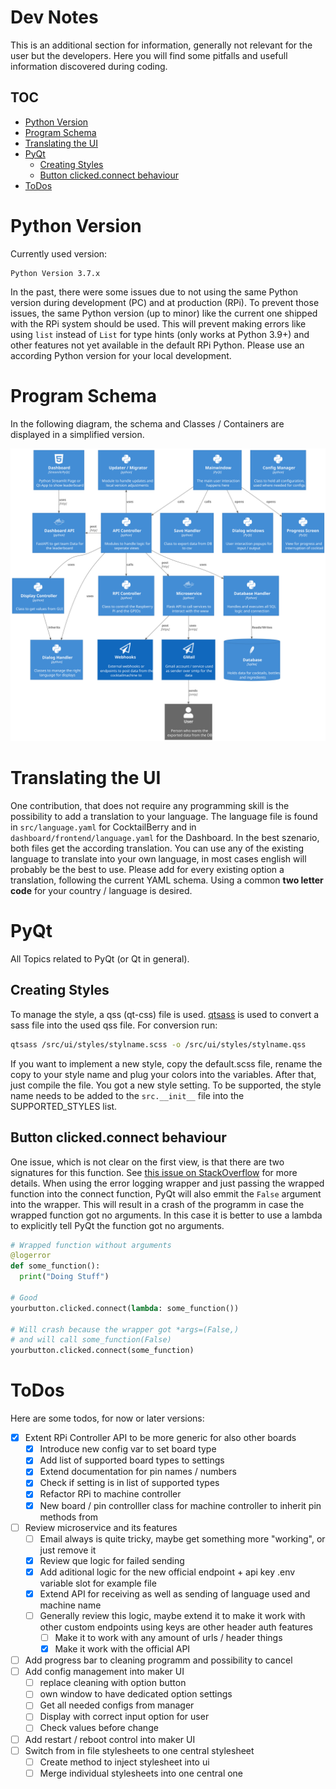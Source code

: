 # Dev Notes <!-- omit in toc -->

This is an additional section for information, generally not relevant for the user but the developers. Here you will find some pitfalls and usefull information discovered during coding.

## TOC  <!-- omit in toc -->

- [Python Version](#python-version)
- [Program Schema](#program-schema)
- [Translating the UI](#translating-the-ui)
- [PyQt](#pyqt)
  - [Creating Styles](#creating-styles)
  - [Button clicked.connect behaviour](#button-clickedconnect-behaviour)
- [ToDos](#todos)


# Python Version

Currently used version:

```
Python Version 3.7.x
```

In the past, there were some issues due to not using the same Python version during development (PC) and at production (RPi). To prevent those issues, the same Python version (up to minor) like the current one shipped with the RPi system should be used. This will prevent making errors like using `list` instead of `List` for type hints (only works at Python 3.9+) and other features not yet available in the default RPi Python. Please use an according Python version for your local development.

# Program Schema

In the following diagram, the schema and Classes / Containers are displayed in a simplified version.

![ProgramSchema](diagrams/out/ProgramSchema.svg)

# Translating the UI

One contribution, that does not require any programming skill is the possibility to add a translation to your language.
The language file is found in `src/language.yaml` for CocktailBerry and in `dashboard/frontend/language.yaml` for the Dashboard. In the best szenario, both files get the according translation. You can use any of the existing language to translate into your own language, in most cases english will probably be the best to use. Please add for every existing option a translation, following the current YAML schema. Using a common **two letter code** for your country / language is desired.

# PyQt

All Topics related to PyQt (or Qt in general).

## Creating Styles

To manage the style, a qss (qt-css) file is used. [qtsass](https://github.com/spyder-ide/qtsass) is used to convert a sass file into the used qss file. For conversion run:

```bash
qtsass /src/ui/styles/stylname.scss -o /src/ui/styles/stylname.qss   
```

If you want to implement a new style, copy the default.scss file, rename the copy to your style name and plug your colors into the variables. After that, just compile the file. You got a new style setting. To be supported, the style name needs to be added to the `src.__init__` file into the SUPPORTED_STYLES list.

## Button clicked.connect behaviour

One issue, which is not clear on the first view, is that there are two signatures for this function. See [this issue on StackOverflow](https://stackoverflow.com/questions/53110309/qpushbutton-clicked-fires-twice-when-autowired-using-ui-form/53110495#53110495) for more details. When using the error logging wrapper and just passing the wrapped function into the connect function, PyQt will also emmit the `False` argument into the wrapper. This will result in a crash of the programm in case the wrapped function got no arguments. In this case it is better to use a lambda to explicitly tell PyQt the function got no arguments.

```Python
# Wrapped function without arguments
@logerror
def some_function():
  print("Doing Stuff")

# Good
yourbutton.clicked.connect(lambda: some_function())

# Will crash because the wrapper got *args=(False,)
# and will call some_function(False)
yourbutton.clicked.connect(some_function)
```


# ToDos

Here are some todos, for now or later versions:

- [x] Extent RPi Controller API to be more generic for also other boards
  - [x] Introduce new config var to set board type
  - [x] Add list of supported board types to settings
  - [x] Extend documentation for pin names / numbers
  - [x] Check if setting is in list of supported types
  - [x] Refactor RPi to machine controller
  - [x] New board / pin controlller class for machine controller to inherit pin methods from
- [ ] Review microservice and its features
  - [ ] Email always is quite tricky, maybe get something more "working", or just remove it
  - [x] Review que logic for failed sending
  - [x] Add aditional logic for the new official endpoint + api key .env variable slot for example file
  - [x] Extend API for receiving as well as sending of language used and machine name
  - [ ] Generally review this logic, maybe extend it to make it work with other custom endpoints using keys are other header auth features
    - [ ] Make it to work with any amount of urls / header things
    - [x] Make it work with the official API
- [ ] Add progress bar to cleaning programm and possibility to cancel
- [ ] Add config management into maker UI
  - [ ] replace cleaning with option button
  - [ ] own window to have dedicated option settings
  - [ ] Get all needed configs from manager
  - [ ] Display with correct input option for user
  - [ ] Check values before change
- [ ] Add restart / reboot control into maker UI
- [ ] Switch from in file stylesheets to one central stylesheet
  - [ ] Create method to inject stylesheet into ui
  - [ ] Merge individual stylesheets into one central one
